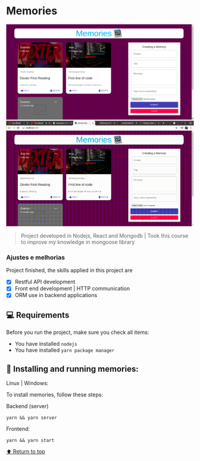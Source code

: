 # Memories

<img src="app-1.png" alt="Web demonstration of app">
<img src="app-2.gif" alt="Web demonstration of app 2">

> Project developed in Nodejs, React and Mongodb |
> Took this course to improve my knowledge in mongoose library

### Ajustes e melhorias

Project finished, the skills applied in this project are

- [x] Restful API development
- [x] Front end development | HTTP communication
- [x] ORM use in backend applications

## 💻 Requirements

Before you run the project, make sure you check all items:
<!---Estes são apenas requisitos de exemplo. Adicionar, duplicar ou remover conforme necessário--->
* You have installed `nodejs`
* You have installed `yarn package manager`

## 🚀 Installing and running memories:

Linux | Windows:

To install memories, follow these steps:

Backend (server)
```
yarn && yarn server
```

Frontend:
```
yarn && yarn start
```


[⬆ Return to top](#Memories)<br>

